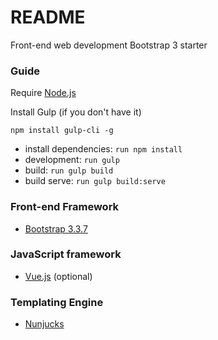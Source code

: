 # README #

Front-end web development Bootstrap 3 starter

### Guide ###

Require [Node.js](https://nodejs.org/)

Install Gulp (if you don't have it)
```
npm install gulp-cli -g
```

* install dependencies: `run npm install`
* development: `run gulp`
* build: `run gulp build`
* build serve: `run gulp build:serve`

### Front-end Framework ###

* [Bootstrap 3.3.7](https://getbootstrap.com/)

### JavaScript framework ###

* [Vue.js](https://vuejs.org/) (optional)

### Templating Engine ###

* [Nunjucks](https://mozilla.github.io/nunjucks/)